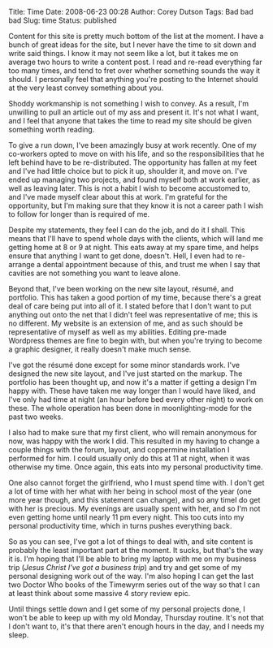 Title: Time
Date: 2008-06-23 00:28
Author: Corey Dutson
Tags: Bad bad bad
Slug: time
Status: published

Content for this site is pretty much bottom of the list at the moment. I
have a bunch of great ideas for the site, but I never have the time to
sit down and write said things. I know it may not seem like a lot, but
it takes me on average two hours to write a content post. I read and
re-read everything far too many times, and tend to fret over whether
something sounds the way it should. I personally feel that anything
you're posting to the Internet should at the very least convey something
about you.

Shoddy workmanship is not something I wish to convey. As a result, I'm
unwilling to pull an article out of my ass and present it. It's not what
I want, and I feel that anyone that takes the time to read my site
should be given something worth reading.

To give a run down, I've been amazingly busy at work recently. One of my
co-workers opted to move on with his life, and so the responsibilities
that he left behind have to be re-distributed. The opportunity has
fallen at my feet and I've had little choice but to pick it up, shoulder
it, and move on. I've ended up managing two projects, and found myself
both at work earlier, as well as leaving later. This is not a habit I
wish to become accustomed to, and I've made myself clear about this at
work. I'm grateful for the opportunity, but I'm making sure that they
know it is not a career path I wish to follow for longer than is
required of me.

Despite my statements, they feel I can do the job, and do it I shall.
This means that I'll have to spend whole days with the clients, which
will land me getting home at 8 or 9 at night. This eats away at my spare
time, and helps ensure that anything I want to get done, doesn't. Hell,
I even had to re-arrange a dental appointment because of this, and trust
me when I say that cavities are not something you want to leave alone.

Beyond that, I've been working on the new site layout, résumé, and
portfolio. This has taken a good portion of my time, because there's a
great deal of care being put into all of it. I stated before that I
don't want to put anything out onto the net that I didn't feel was
representative of me; this is no different. My website is an extension
of me, and as such should be representative of myself as well as my
abilities. Editing pre-made Wordpress themes are fine to begin with, but
when you're trying to become a graphic designer, it really doesn't make
much sense.

I've got the résumé done except for some minor standards work. I've
designed the new site layout, and I've just started on the markup. The
portfolio has been thought up, and now it's a matter if getting a design
I'm happy with. These have taken me way longer than I would have liked,
and I've only had time at night (an hour before bed every other night)
to work on these. The whole operation has been done in moonlighting-mode
for the past two weeks.

I also had to make sure that my first client, who will remain anonymous
for now, was happy with the work I did. This resulted in my having to
change a couple things with the forum, layout, and coppermine
installation I performed for him. I could usually only do this at 11 at
night, when it was otherwise my time. Once again, this eats into my
personal productivity time.

One also cannot forget the girlfriend, who I must spend time with. I
don't get a lot of time with her what with her being in school most of
the year (one more year though, and this statement can change), and so
any timeI do get with her is precious. My evenings are usually spent
with her, and so I'm not even getting home until nearly 11 pm every
night. This too cuts into my personal productivity time, which in turns
pushes everything back.

So as you can see, I've got a lot of things to deal with, and site
content is probably the least important part at the moment. It sucks,
but that's the way it is. I'm hoping that I'll be able to bring my
laptop with me on my business trip (*Jesus Christ I've got a business
trip*) and try and get some of my personal designing work out of the
way. I'm also hoping I can get the last two Doctor Who books of the
Timewyrm series out of the way so that I can at least think about some
massive 4 story review epic.

Until things settle down and I get some of my personal projects done, I
won't be able to keep up with my old Monday, Thursday routine. It's not
that I don't want to, it's that there aren't enough hours in the day,
and I needs my sleep.
